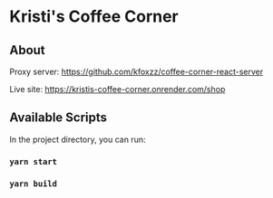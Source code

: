 # Kristi's Coffee Corner

## About

Proxy server: https://github.com/kfoxzz/coffee-corner-react-server  

Live site: https://kristis-coffee-corner.onrender.com/shop

## Available Scripts

In the project directory, you can run:

### `yarn start`

### `yarn build`
